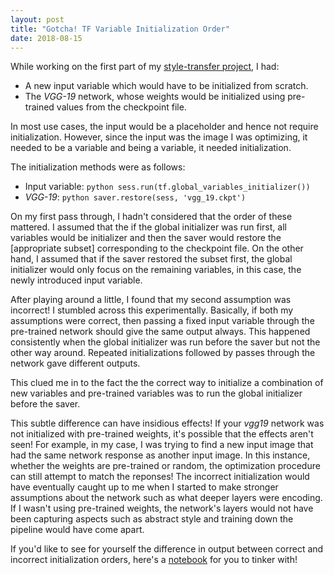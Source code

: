 ```yaml
---
layout: post
title: "Gotcha! TF Variable Initialization Order"
date: 2018-08-15
---
```


While working on the first part of my [style-transfer project](https://github.com/ashwindcruz/style-transfer/blob/master/content_recs.ipynb), I had: 
* A new input variable which would have to be initialized from scratch. 
* The _VGG-19_ network, whose weights would be initialized using pre-trained values from the checkpoint file. 

In most use cases, the input would be a placeholder and hence not require initialization. However, since the input was the image I was optimizing, it needed to be a variable and being a variable, it needed initialization. 

The initialization methods were as follows: 
* Input variable: ```python sess.run(tf.global_variables_initializer())```
* _VGG-19_: ```python saver.restore(sess, 'vgg_19.ckpt')```

On my first pass through, I hadn't considered that the order of these mattered. I assumed that the if the global initializer was run first, all variables would be initializer and then the saver would restore the [appropriate subset] corresponding to the checkpoint file. On the other hand, I assumed that if the saver restored the subset first, the global initializer would only focus on the remaining variables, in this case, the newly introduced input variable. 

After playing around a little, I found that my second assumption was incorrect! I stumbled across this experimentally. Basically, if both my assumptions were correct, then passing a fixed input variable through the pre-trained network should give the same output always. This happened consistently when the global initializer was run before the saver but not the other way around. Repeated initializations followed by passes through the network gave different outputs. 

This clued me in to the fact the the correct way to initialize a combination of new variables and pre-trained variables was to run the global initializer before the saver. 

This subtle difference can have insidious effects! If your _vgg19_ network was not initialized with pre-trained weights, it's possible that the effects aren't seen! For example, in my case, I was trying to find a new input image that had the same network response as another input image. In this instance, whether the weights are pre-trained or random, the optimization procedure can still attempt to match the reponses! The incorrect initialization would have eventually caught up to me when I started to make stronger assumptions about the network such as what deeper layers were encoding. If I wasn't using pre-trained weights, the network's layers would not have been capturing aspects such as abstract style and training down the pipeline would have come apart.  

If you'd like to see for yourself the difference in output between correct and incorrect initialization orders, here's a [notebook](https://github.com/ashwindcruz/style-transfer/blob/master/gotchas/init_order.ipynb) for you to tinker with! 